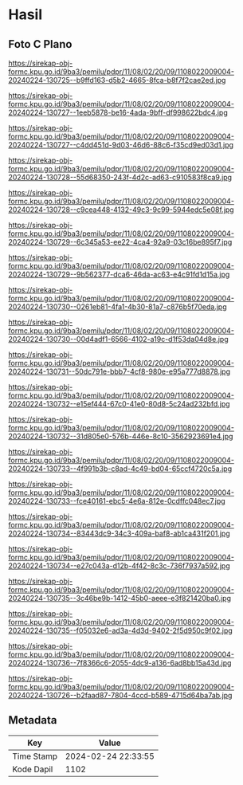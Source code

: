 # Hasil

## Foto C Plano

https://sirekap-obj-formc.kpu.go.id/9ba3/pemilu/pdpr/11/08/02/20/09/1108022009004-20240224-130725--b9ffd163-d5b2-4665-8fca-b8f7f2cae2ed.jpg

https://sirekap-obj-formc.kpu.go.id/9ba3/pemilu/pdpr/11/08/02/20/09/1108022009004-20240224-130727--1eeb5878-be16-4ada-9bff-df998622bdc4.jpg

https://sirekap-obj-formc.kpu.go.id/9ba3/pemilu/pdpr/11/08/02/20/09/1108022009004-20240224-130727--c4dd451d-9d03-46d6-88c6-f35cd9ed03d1.jpg

https://sirekap-obj-formc.kpu.go.id/9ba3/pemilu/pdpr/11/08/02/20/09/1108022009004-20240224-130728--55d68350-243f-4d2c-ad63-c910583f8ca9.jpg

https://sirekap-obj-formc.kpu.go.id/9ba3/pemilu/pdpr/11/08/02/20/09/1108022009004-20240224-130728--c9cea448-4132-49c3-9c99-5944edc5e08f.jpg

https://sirekap-obj-formc.kpu.go.id/9ba3/pemilu/pdpr/11/08/02/20/09/1108022009004-20240224-130729--6c345a53-ee22-4ca4-92a9-03c16be895f7.jpg

https://sirekap-obj-formc.kpu.go.id/9ba3/pemilu/pdpr/11/08/02/20/09/1108022009004-20240224-130729--9b562377-dca6-46da-ac63-e4c91fd1d15a.jpg

https://sirekap-obj-formc.kpu.go.id/9ba3/pemilu/pdpr/11/08/02/20/09/1108022009004-20240224-130730--0261eb81-4fa1-4b30-81a7-c876b5f70eda.jpg

https://sirekap-obj-formc.kpu.go.id/9ba3/pemilu/pdpr/11/08/02/20/09/1108022009004-20240224-130730--00d4adf1-6566-4102-a19c-d1f53da04d8e.jpg

https://sirekap-obj-formc.kpu.go.id/9ba3/pemilu/pdpr/11/08/02/20/09/1108022009004-20240224-130731--50dc791e-bbb7-4cf8-980e-e95a777d8878.jpg

https://sirekap-obj-formc.kpu.go.id/9ba3/pemilu/pdpr/11/08/02/20/09/1108022009004-20240224-130732--e15ef444-67c0-41e0-80d8-5c24ad232bfd.jpg

https://sirekap-obj-formc.kpu.go.id/9ba3/pemilu/pdpr/11/08/02/20/09/1108022009004-20240224-130732--31d805e0-576b-446e-8c10-3562923691e4.jpg

https://sirekap-obj-formc.kpu.go.id/9ba3/pemilu/pdpr/11/08/02/20/09/1108022009004-20240224-130733--4f991b3b-c8ad-4c49-bd04-65ccf4720c5a.jpg

https://sirekap-obj-formc.kpu.go.id/9ba3/pemilu/pdpr/11/08/02/20/09/1108022009004-20240224-130733--fce40161-ebc5-4e6a-812e-0cdffc048ec7.jpg

https://sirekap-obj-formc.kpu.go.id/9ba3/pemilu/pdpr/11/08/02/20/09/1108022009004-20240224-130734--83443dc9-34c3-409a-baf8-ab1ca431f201.jpg

https://sirekap-obj-formc.kpu.go.id/9ba3/pemilu/pdpr/11/08/02/20/09/1108022009004-20240224-130734--e27c043a-d12b-4f42-8c3c-736f7937a592.jpg

https://sirekap-obj-formc.kpu.go.id/9ba3/pemilu/pdpr/11/08/02/20/09/1108022009004-20240224-130735--3c46be9b-1412-45b0-aeee-e3f821420ba0.jpg

https://sirekap-obj-formc.kpu.go.id/9ba3/pemilu/pdpr/11/08/02/20/09/1108022009004-20240224-130735--f05032e6-ad3a-4d3d-9402-2f5d950c9f02.jpg

https://sirekap-obj-formc.kpu.go.id/9ba3/pemilu/pdpr/11/08/02/20/09/1108022009004-20240224-130736--7f8366c6-2055-4dc9-a136-6ad8bb15a43d.jpg

https://sirekap-obj-formc.kpu.go.id/9ba3/pemilu/pdpr/11/08/02/20/09/1108022009004-20240224-130726--b2faad87-7804-4ccd-b589-4715d64ba7ab.jpg


## Metadata

| Key        | Value               |
| ---------- | ------------------- |
| Time Stamp | 2024-02-24 22:33:55 |
| Kode Dapil | 1102                |




